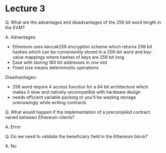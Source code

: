 # Lecture 3

Q. What are the advantages and disadvantages of the 256 bit word length in the EVM?

A. Advantages:

- Ethereum uses keccak256 encryption scheme which returns 256 bit hashes which can be conveniently stored in a 256-bit word and key-value mappings where hashes of keys are 256 bit long.
- Ease with storing 160 bit addresses in one slot
- Fixed size means determinsitic operations

Disadvantages:

- 256 word require 4 access function for a 64 bit architecture which makes it slow and natively uncompatible with hardware design
- needs efficient variable packing or you'll be wasting storage unknowingly while writing contracts

Q. What would happen if the implementation of a precompiled contract varied between Ethereum clients?

A. Error

Q. Do we need to validate the beneficiary field in the Ethereum block?

A. No
